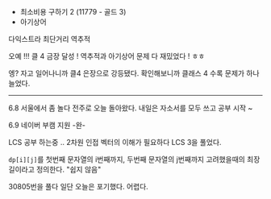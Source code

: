 - 최소비용 구하기 2 (11779 - 골드 3)
- 아기상어

다익스트라 최단거리 역추적 

오예 !!! 클 4 금장 달성 !
역추적과 아기상어 문제 다 재밌었다 ! ㅎㅎ

엥? 자고 일어나니까 클4 은장으로 강등됐다.
확인해보니까 클래스 4 수록 문제가 하나 늘었다.


- - -

6.8 서울에서 좀 놀다 전주로 오늘 돌아왔다. 내일은 자소서를 모두 쓰고 공부 시작 ~


6.9 네이버 부캠 지원 -완-

LCS 공부 하는중 .. 2차원 인접 벡터의 이해가 필요하다
	LCS 3을 풀었다.

``dp[i][j]``를 첫번째 문자열의 i번째까지, 두번째 문자열의 j번째까지 고려했을때의 최장 길이라고 정의한다.
"쉽지 않음"


30805번을 풀다 일단 오늘은 포기했다. 어렵다.